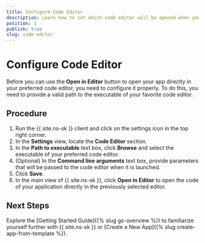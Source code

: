 ```yaml
---
title: Configure Code Editor
description: Learn how to set which code editor will be opened when you click the "Open in Editor" button.
position: 1
publish: true
slug: code-editor
---
```


# Configure Code Editor

Before you can use the **Open in Editor** button to open your app directly in your preferred code editor, you need to configure it properly. To do this, you need to provide a valid path to the executable of your favorite code editor. 

## Procedure

1. Run the {{ site.ns-sk }} client and click on the settings icon in the top right corner.
1. In the **Settings** view, locate the **Code Editor** section.
1. In the **Path to executable** text box, click **Browse** and select the executable of your preferred code editor.
1. (Optional) In the **Command line arguments** text box, provide parameters that will be passed to the code editor when it is launched. 
1. Click **Save**.
1. In the main view of {{ site.ns-sk }}, click **Open in Editor** to open the code of your application directly in the previously selected editor.

## Next Steps

Explore the [Getting Started Guide]({% slug gs-overview %}) to familiarize yourself further with {{ site.ns-sk }} or [Create a New App]({% slug create-app-from-template %}).